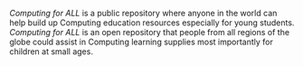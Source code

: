 *Computing for ALL* is a public repository where anyone in the world can help build up Computing education resources especially for young students. 
*Computing for ALL* is an open repository that people from all regions of the globe could assist in Computing learning supplies most importantly for children at small ages.
